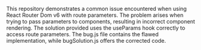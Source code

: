 This repository demonstrates a common issue encountered when using React Router Dom v6 with route parameters. The problem arises when trying to pass parameters to components, resulting in incorrect component rendering.  The solution provided uses the useParams hook correctly to access route parameters.  The bug.js file contains the flawed implementation, while bugSolution.js offers the corrected code.